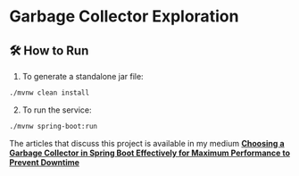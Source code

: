 # Garbage Collector Exploration

## 🛠️ How to Run  

1. To generate a standalone jar file:  
```bash
./mvnw clean install
```

2. To run the service:
```bash
./mvnw spring-boot:run
```

The articles that discuss this project is available in my medium **[Choosing a Garbage Collector in Spring Boot Effectively for Maximum Performance to Prevent Downtime](https://medium.com/@syubbanfakhriya/choosing-a-garbage-collector-in-spring-boot-effectively-for-maximum-performance-to-prevent-downtime-3836a49a4e08)**